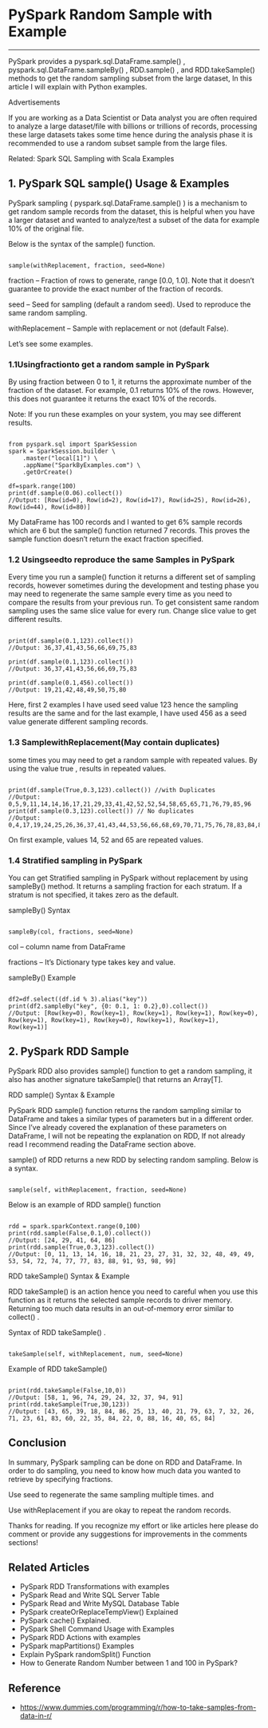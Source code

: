 # PySpark Random Sample with Example

---

PySpark provides a pyspark.sql.DataFrame.sample() , pyspark.sql.DataFrame.sampleBy() , RDD.sample() , and RDD.takeSample() methods to get the random sampling subset from the large dataset, In this article I will explain with Python examples.

Advertisements

If you are working as a Data Scientist or Data analyst you are often required to analyze a large dataset/file with billions or trillions of records, processing these large datasets takes some time hence during the analysis phase it is recommended to use a random subset sample from the large files.

Related: Spark SQL Sampling with Scala Examples

## 1. PySpark SQL sample() Usage & Examples

PySpark sampling ( pyspark.sql.DataFrame.sample() ) is a mechanism to get random sample records from the dataset, this is helpful when you have a larger dataset and wanted to analyze/test a subset of the data for example 10% of the original file.

Below is the syntax of the sample() function.

```

sample(withReplacement, fraction, seed=None)

```

fraction – Fraction of rows to generate, range [0.0, 1.0]. Note that it doesn’t guarantee to provide the exact number of the fraction of records.

seed – Seed for sampling (default a random seed). Used to reproduce the same random sampling.

withReplacement – Sample with replacement or not (default False).

Let’s see some examples.

### 1.1Usingfractionto get a random sample in PySpark

By using fraction between 0 to 1, it returns the approximate number of the fraction of the dataset. For example, 0.1 returns 10% of the rows. However, this does not guarantee it returns the exact 10% of the records.

Note: If you run these examples on your system, you may see different results.

```

from pyspark.sql import SparkSession
spark = SparkSession.builder \
    .master("local[1]") \
    .appName("SparkByExamples.com") \
    .getOrCreate()

df=spark.range(100)
print(df.sample(0.06).collect())
//Output: [Row(id=0), Row(id=2), Row(id=17), Row(id=25), Row(id=26), Row(id=44), Row(id=80)]

```

My DataFrame has 100 records and I wanted to get 6% sample records which are 6 but the sample() function returned 7 records. This proves the sample function doesn’t return the exact fraction specified.

### 1.2 Usingseedto reproduce the same Samples in PySpark

Every time you run a sample() function it returns a different set of sampling records, however sometimes during the development and testing phase you may need to regenerate the same sample every time as you need to compare the results from your previous run. To get consistent same random sampling uses the same slice value for every run. Change slice value to get different results.

```

print(df.sample(0.1,123).collect())
//Output: 36,37,41,43,56,66,69,75,83

print(df.sample(0.1,123).collect())
//Output: 36,37,41,43,56,66,69,75,83

print(df.sample(0.1,456).collect())
//Output: 19,21,42,48,49,50,75,80

```

Here, first 2 examples I have used seed value 123 hence the sampling results are the same and for the last example, I have used 456 as a seed value generate different sampling records.

### 1.3 SamplewithReplacement(May contain duplicates)

some times you may need to get a random sample with repeated values. By using the value true , results in repeated values.

```

print(df.sample(True,0.3,123).collect()) //with Duplicates
//Output: 0,5,9,11,14,14,16,17,21,29,33,41,42,52,52,54,58,65,65,71,76,79,85,96
print(df.sample(0.3,123).collect()) // No duplicates
//Output: 0,4,17,19,24,25,26,36,37,41,43,44,53,56,66,68,69,70,71,75,76,78,83,84,88,94,96,97,98

```

On first example, values 14, 52 and 65 are repeated values.

### 1.4 Stratified sampling in PySpark

You can get Stratified sampling in PySpark without replacement by using sampleBy() method. It returns a sampling fraction for each stratum. If a stratum is not specified, it takes zero as the default.

sampleBy() Syntax

```

sampleBy(col, fractions, seed=None)

```

col – column name from DataFrame

fractions – It’s Dictionary type takes key and value.

sampleBy() Example

```

df2=df.select((df.id % 3).alias("key"))
print(df2.sampleBy("key", {0: 0.1, 1: 0.2},0).collect())
//Output: [Row(key=0), Row(key=1), Row(key=1), Row(key=1), Row(key=0), Row(key=1), Row(key=1), Row(key=0), Row(key=1), Row(key=1), Row(key=1)]

```

## 2. PySpark RDD Sample

PySpark RDD also provides sample() function to get a random sampling, it also has another signature takeSample() that returns an Array[T].

RDD sample() Syntax & Example

PySpark RDD sample() function returns the random sampling similar to DataFrame and takes a similar types of parameters but in a different order. Since I’ve already covered the explanation of these parameters on DataFrame, I will not be repeating the explanation on RDD, If not already read I recommend reading the DataFrame section above.

sample() of RDD returns a new RDD by selecting random sampling. Below is a syntax.

```

sample(self, withReplacement, fraction, seed=None)

```

Below is an example of RDD sample() function

```

rdd = spark.sparkContext.range(0,100)
print(rdd.sample(False,0.1,0).collect())
//Output: [24, 29, 41, 64, 86]
print(rdd.sample(True,0.3,123).collect())
//Output: [0, 11, 13, 14, 16, 18, 21, 23, 27, 31, 32, 32, 48, 49, 49, 53, 54, 72, 74, 77, 77, 83, 88, 91, 93, 98, 99]

```

RDD takeSample() Syntax & Example

RDD takeSample() is an action hence you need to careful when you use this function as it returns the selected sample records to driver memory. Returning too much data results in an out-of-memory error similar to collect() .

Syntax of RDD takeSample() .

```

takeSample(self, withReplacement, num, seed=None) 

```

Example of RDD takeSample()

```

print(rdd.takeSample(False,10,0))
//Output: [58, 1, 96, 74, 29, 24, 32, 37, 94, 91]
print(rdd.takeSample(True,30,123))
//Output: [43, 65, 39, 18, 84, 86, 25, 13, 40, 21, 79, 63, 7, 32, 26, 71, 23, 61, 83, 60, 22, 35, 84, 22, 0, 88, 16, 40, 65, 84]

```

## Conclusion

In summary, PySpark sampling can be done on RDD and DataFrame. In order to do sampling, you need to know how much data you wanted to retrieve by specifying fractions.

Use seed to regenerate the same sampling multiple times. and

Use withReplacement if you are okay to  repeat the random records.

Thanks for reading. If you recognize my effort or like articles here please do comment or provide any suggestions for improvements in the comments sections!

## Related Articles
- PySpark RDD Transformations with examples
- PySpark Read and Write SQL Server Table
- PySpark Read and Write MySQL Database Table
- PySpark createOrReplaceTempView() Explained
- PySpark cache() Explained.
- PySpark Shell Command Usage with Examples
- PySpark RDD Actions with examples
- PySpark mapPartitions() Examples
- Explain PySpark randomSplit() Function
- How to Generate Random Number between 1 and 100 in PySpark?

## Reference
- https://www.dummies.com/programming/r/how-to-take-samples-from-data-in-r/

